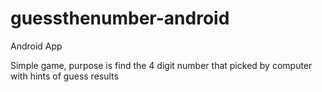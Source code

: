 # guessthenumber-android

Android App

Simple game, purpose is find the 4 digit number that picked by computer with hints of guess results
